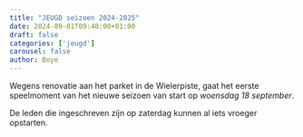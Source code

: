 ```yaml
---
title: "JEUGD seizoen 2024-2025"
date: 2024-09-01T09:40:00+01:00
draft: false
categories: ['jeugd']
carousel: false
author: Boye
---
```

Wegens renovatie aan het parket in de Wielerpiste, gaat het eerste speelmoment van het nieuwe seizoen van start op *woensdag  18 september*.

De leden die ingeschreven zijn op zaterdag kunnen al iets vroeger opstarten. 




